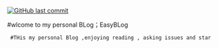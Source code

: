 


[![GitHub last commit](https://img.shields.io/github/last-commit/google/skia.svg?style=social)](https://github.com/neonmike/EasyBLog)


#wlcome to my personal BLog；EasyBLog
                           
     #THis my personal Blog ,enjoying reading , asking issues and star 
